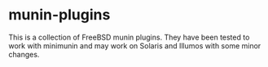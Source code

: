 # munin-plugins
This is a collection of FreeBSD munin plugins. They have been tested to work with minimunin and may work on Solaris and Illumos with some minor changes.
